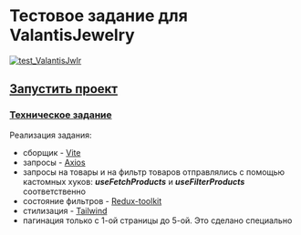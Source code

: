 # Тестовое задание для ValantisJewelry
[![test_ValantisJwlr](https://github.com/JohnnyStorm19/test_ValantisJwlry/actions/workflows/web.yml/badge.svg)](https://github.com/JohnnyStorm19/test_ValantisJwlry/actions/workflows/web.yml)
## [Запустить проект](https://johnnystorm19.github.io/test_ValantisJwlry/)
### [Техническое задание](https://github.com/ValantisJewelry/TestTaskValantis)
Реализация задания:
- сборщик -  [Vite](https://vitejs.dev/)
- запросы - [Axios](https://axios-http.com/ru/)
- запросы на товары и на фильтр товаров отправлялись с помощью кастомных хуков: ***useFetchProducts*** и ***useFilterProducts*** соответственно 
- состояние фильтров - [Redux-toolkit](https://redux-toolkit.js.org/)
- стилизация -  [Tailwind](https://tailwindcss.com/)
- пагинация только с 1-ой страницы до 5-ой. Это сделано специально 